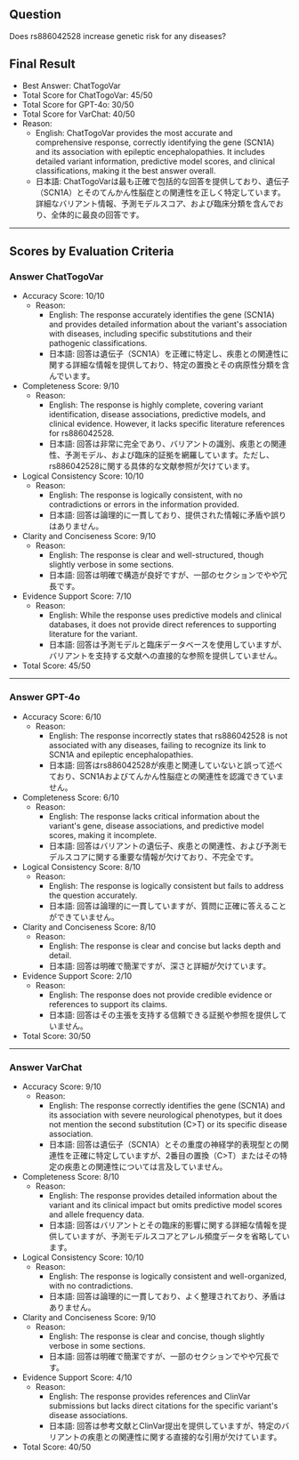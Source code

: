 ## Question

Does rs886042528 increase genetic risk for any diseases?

## Final Result

- Best Answer: ChatTogoVar
- Total Score for ChatTogoVar: 45/50
- Total Score for GPT-4o: 30/50
- Total Score for VarChat: 40/50
- Reason:
  - English: ChatTogoVar provides the most accurate and comprehensive response, correctly identifying the gene (SCN1A) and its association with epileptic encephalopathies. It includes detailed variant information, predictive model scores, and clinical classifications, making it the best answer overall.
  - 日本語: ChatTogoVarは最も正確で包括的な回答を提供しており、遺伝子（SCN1A）とそのてんかん性脳症との関連性を正しく特定しています。詳細なバリアント情報、予測モデルスコア、および臨床分類を含んでおり、全体的に最良の回答です。

---

## Scores by Evaluation Criteria

### Answer ChatTogoVar
- Accuracy Score: 10/10
  - Reason: 
    - English: The response accurately identifies the gene (SCN1A) and provides detailed information about the variant's association with diseases, including specific substitutions and their pathogenic classifications.
    - 日本語: 回答は遺伝子（SCN1A）を正確に特定し、疾患との関連性に関する詳細な情報を提供しており、特定の置換とその病原性分類を含んでいます。
- Completeness Score: 9/10
  - Reason: 
    - English: The response is highly complete, covering variant identification, disease associations, predictive models, and clinical evidence. However, it lacks specific literature references for rs886042528.
    - 日本語: 回答は非常に完全であり、バリアントの識別、疾患との関連性、予測モデル、および臨床的証拠を網羅しています。ただし、rs886042528に関する具体的な文献参照が欠けています。
- Logical Consistency Score: 10/10
  - Reason: 
    - English: The response is logically consistent, with no contradictions or errors in the information provided.
    - 日本語: 回答は論理的に一貫しており、提供された情報に矛盾や誤りはありません。
- Clarity and Conciseness Score: 9/10
  - Reason: 
    - English: The response is clear and well-structured, though slightly verbose in some sections.
    - 日本語: 回答は明確で構造が良好ですが、一部のセクションでやや冗長です。
- Evidence Support Score: 7/10
  - Reason: 
    - English: While the response uses predictive models and clinical databases, it does not provide direct references to supporting literature for the variant.
    - 日本語: 回答は予測モデルと臨床データベースを使用していますが、バリアントを支持する文献への直接的な参照を提供していません。
- Total Score: 45/50

---

### Answer GPT-4o
- Accuracy Score: 6/10
  - Reason: 
    - English: The response incorrectly states that rs886042528 is not associated with any diseases, failing to recognize its link to SCN1A and epileptic encephalopathies.
    - 日本語: 回答はrs886042528が疾患と関連していないと誤って述べており、SCN1Aおよびてんかん性脳症との関連性を認識できていません。
- Completeness Score: 6/10
  - Reason: 
    - English: The response lacks critical information about the variant's gene, disease associations, and predictive model scores, making it incomplete.
    - 日本語: 回答はバリアントの遺伝子、疾患との関連性、および予測モデルスコアに関する重要な情報が欠けており、不完全です。
- Logical Consistency Score: 8/10
  - Reason: 
    - English: The response is logically consistent but fails to address the question accurately.
    - 日本語: 回答は論理的に一貫していますが、質問に正確に答えることができていません。
- Clarity and Conciseness Score: 8/10
  - Reason: 
    - English: The response is clear and concise but lacks depth and detail.
    - 日本語: 回答は明確で簡潔ですが、深さと詳細が欠けています。
- Evidence Support Score: 2/10
  - Reason: 
    - English: The response does not provide credible evidence or references to support its claims.
    - 日本語: 回答はその主張を支持する信頼できる証拠や参照を提供していません。
- Total Score: 30/50

---

### Answer VarChat
- Accuracy Score: 9/10
  - Reason: 
    - English: The response correctly identifies the gene (SCN1A) and its association with severe neurological phenotypes, but it does not mention the second substitution (C>T) or its specific disease association.
    - 日本語: 回答は遺伝子（SCN1A）とその重度の神経学的表現型との関連性を正確に特定していますが、2番目の置換（C>T）またはその特定の疾患との関連性については言及していません。
- Completeness Score: 8/10
  - Reason: 
    - English: The response provides detailed information about the variant and its clinical impact but omits predictive model scores and allele frequency data.
    - 日本語: 回答はバリアントとその臨床的影響に関する詳細な情報を提供していますが、予測モデルスコアとアレル頻度データを省略しています。
- Logical Consistency Score: 10/10
  - Reason: 
    - English: The response is logically consistent and well-organized, with no contradictions.
    - 日本語: 回答は論理的に一貫しており、よく整理されており、矛盾はありません。
- Clarity and Conciseness Score: 9/10
  - Reason: 
    - English: The response is clear and concise, though slightly verbose in some sections.
    - 日本語: 回答は明確で簡潔ですが、一部のセクションでやや冗長です。
- Evidence Support Score: 4/10
  - Reason: 
    - English: The response provides references and ClinVar submissions but lacks direct citations for the specific variant's disease associations.
    - 日本語: 回答は参考文献とClinVar提出を提供していますが、特定のバリアントの疾患との関連性に関する直接的な引用が欠けています。
- Total Score: 40/50